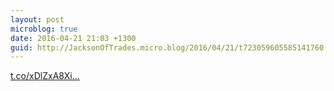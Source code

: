 ```yaml
---
layout: post
microblog: true
date: 2016-04-21 21:03 +1300
guid: http://JacksonOfTrades.micro.blog/2016/04/21/t723059605585141760.html
---
```

[t.co/xDlZxA8Xi...](https://t.co/xDlZxA8XiY)
